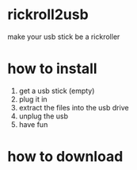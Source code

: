 # rickroll2usb
make your usb stick be a rickroller



# how to install
1. get a usb stick (empty)
2. plug it in
3. extract the files into the usb drive
4. unplug the usb
5. have fun



# how to download
